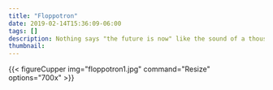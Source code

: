```yaml
---
title: "Floppotron"
date: 2019-02-14T15:36:09-06:00
tags: []
description: Nothing says "the future is now" like the sound of a thousand floppy drives playing Bach.
thumbnail: 
---
```




{{< figureCupper img="floppotron1.jpg" command="Resize" options="700x" >}}
